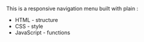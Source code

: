 This is a responsive navigation menu built with plain :
* HTML - structure
* CSS - style
* JavaScript - functions
